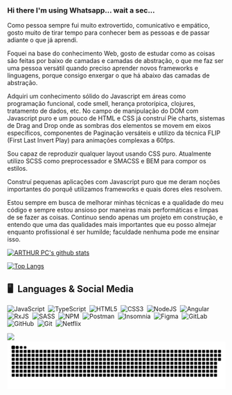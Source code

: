 ### </b>Hi there</b> I'm using Whatsapp... wait a sec...

Como pessoa sempre fui muito extrovertido, comunicativo e empático, gosto muito de tirar tempo para conhecer bem as pessoas e de passar adiante o que já aprendi.

Foquei na base do conhecimento Web, gosto de estudar como as coisas são feitas por baixo de camadas e camadas de abstração, o que me faz ser uma pessoa versátil quando preciso aprender novos frameworks e linguagens, porque consigo enxergar o que há abaixo das camadas de abstração.

Adquiri um conhecimento sólido do Javascript em áreas como programação funcional, code smell, herança protorípica, clojures, tratamento de dados, etc. No campo de manipulação do DOM com Javascript puro e um pouco de HTML e CSS já construí Pie charts, sistemas de Drag and Drop onde as sombras dos elementos se movem em eixos específicos, componentes de Paginação versáteis e utilizo da técnica FLIP (First Last Invert Play) para animações complexas a 60fps.

Sou capaz de reproduzir qualquer layout usando CSS puro. Atualmente utilizo SCSS como preprocessador e SMACSS e BEM para compor os estilos.

Construí pequenas aplicações com Javascript puro que me deram noções importantes do porquê utilizamos frameworks e quais dores eles resolvem.

Estou sempre em busca de melhorar minhas técnicas e a qualidade do meu código e sempre estou ansioso por maneiras mais performáticas e limpas de se fazer as coisas.
Continuo sendo apenas um projeto em construção, e entendo que uma das qualidades mais importantes que eu posso almejar enquanto profissional é ser humilde; faculdade nenhuma pode me ensinar isso.
    
 [![ARTHUR PC's github stats](https://github-readme-stats.vercel.app/api?username=ThalyssonLeite&show_icons=true&theme=radical&bg_color=30,0d0d0d,191919&title_color=fff&text_color=fff&icon_color=79ff97)](https://github.com/anuraghazra/github-readme-stats)
    
[![Top Langs](https://github-readme-stats.vercel.app/api/top-langs/?username=ThalyssonLeite&layout=compact&theme=radical&bg_color=30,0d0d0d,191919&title_color=fff&text_color=fff&icon_color=79ff97)](https://github.com/anuraghazra/github-readme-stats)
    
</div>
  
 <div>
   <h2>🖥 &nbsp;Languages & Social Media</h2>
  
  ![JavaScript](https://img.shields.io/badge/javascript-%23323330.svg?style=for-the-badge&logo=javascript&logoColor=%23F7DF1E)&nbsp;
  ![TypeScript](https://img.shields.io/badge/typescript-%23007ACC.svg?style=for-the-badge&logo=typescript&logoColor=white)&nbsp;
  ![HTML5](https://img.shields.io/badge/html5-%23E34F26.svg?style=for-the-badge&logo=html5&logoColor=white)&nbsp;
  ![CSS3](https://img.shields.io/badge/css3-%231572B6.svg?style=for-the-badge&logo=css3&logoColor=white)&nbsp;
  ![NodeJS](https://img.shields.io/badge/node.js-6DA55F?style=for-the-badge&logo=node.js&logoColor=white)&nbsp;
  ![Angular](https://img.shields.io/badge/angular-%23DD0031.svg?style=for-the-badge&logo=angular&logoColor=white)&nbsp;
  ![RxJS](https://img.shields.io/badge/rxjs-%23B7178C.svg?style=for-the-badge&logo=reactivex&logoColor=white)&nbsp;
  ![SASS](https://img.shields.io/badge/SASS-hotpink.svg?style=for-the-badge&logo=SASS&logoColor=white)&nbsp;
  ![NPM](https://img.shields.io/badge/NPM-%23000000.svg?style=for-the-badge&logo=npm&logoColor=white)&nbsp;
  ![Postman](https://img.shields.io/badge/Postman-FF6C37?style=for-the-badge&logo=postman&logoColor=white)&nbsp;
  ![Insomnia](https://img.shields.io/badge/Insomnia-black?style=for-the-badge&logo=insomnia&logoColor=5849BE)&nbsp;
  ![Figma](https://img.shields.io/badge/figma-%23F24E1E.svg?style=for-the-badge&logo=figma&logoColor=white)&nbsp;
  ![GitLab](https://img.shields.io/badge/gitlab-%23181717.svg?style=for-the-badge&logo=gitlab&logoColor=white)&nbsp;
  ![GitHub](https://img.shields.io/badge/github-%23121011.svg?style=for-the-badge&logo=github&logoColor=white)&nbsp;
  ![Git](https://img.shields.io/badge/git-%23F05033.svg?style=for-the-badge&logo=git&logoColor=white)&nbsp;
  ![Netflix](https://img.shields.io/badge/Netflix-E50914?style=for-the-badge&logo=netflix&logoColor=white)&nbsp;
   
</div>

  <div> 
  <a href="https://www.linkedin.com/in/thalysson-leite-7238491a3/" target="_blank"><img src="https://img.shields.io/badge/-LinkedIn-%230077B5?style=for-the-badge&logo=linkedin&logoColor=white" target="_blank"></a> 
 </div
    
![Snake animation](https://github.com/franssa01/franssa01/blob/output/github-contribution-grid-snake.svg)
